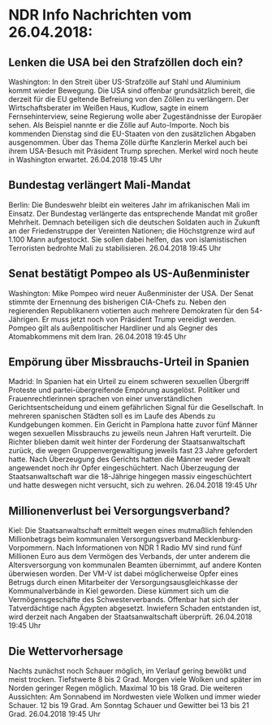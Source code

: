 # NDR Info Nachrichten vom 26.04.2018:


## Lenken die USA bei den Strafzöllen doch ein?
Washington: In den Streit über US-Strafzölle auf Stahl und Aluminium kommt wieder Bewegung. Die USA sind offenbar grundsätzlich bereit, die derzeit für die EU geltende Befreiung von den Zöllen zu verlängern. Der Wirtschaftsberater im Weißen Haus, Kudlow, sagte in einem Fernsehinterview, seine Regierung wolle aber Zugeständnisse der Europäer sehen. Als Beispiel nannte er die Zölle auf Auto-Importe. Noch bis kommenden Dienstag sind die EU-Staaten von den zusätzlichen Abgaben ausgenommen. Über das Thema Zölle dürfte Kanzlerin Merkel auch bei ihrem USA-Besuch mit Präsident Trump sprechen. Merkel wird noch heute in Washington erwartet. 26.04.2018 19:45 Uhr 

## Bundestag verlängert Mali-Mandat
Berlin: Die Bundeswehr bleibt ein weiteres Jahr im afrikanischen Mali im Einsatz. Der Bundestag verlängerte das entsprechende Mandat mit großer Mehrheit. Demnach beteiligen sich die deutschen Soldaten auch in Zukunft an der Friedenstruppe der Vereinten Nationen; die Höchstgrenze wird auf 1.100 Mann aufgestockt. Sie sollen dabei helfen, das von islamistischen Terroristen bedrohte Mali zu stabilisieren. 26.04.2018 19:45 Uhr 

## Senat bestätigt Pompeo als US-Außenminister
Washington: Mike Pompeo wird neuer Außenminister der USA. Der Senat stimmte der Ernennung des bisherigen CIA-Chefs zu. Neben den regierenden Republikanern votierten auch mehrere Demokraten für den 54-Jährigen. Er muss jetzt noch von Präsident Trump vereidigt werden. Pompeo gilt als außenpolitischer Hardliner und als Gegner des Atomabkommens mit dem Iran. 26.04.2018 19:45 Uhr 

## Empörung über Missbrauchs-Urteil in Spanien
Madrid: In Spanien hat ein Urteil zu einem schweren sexuellen Übergriff Proteste und partei-übergreifende Empörung ausgelöst. Politiker und Frauenrechtlerinnen sprachen von einer unverständlichen Gerichtsentscheidung und einem gefährlichen Signal für die Gesellschaft. In mehreren spanischen Städten soll es im Laufe des Abends zu Kundgebungen kommen. Ein Gericht in Pamplona hatte zuvor fünf Männer wegen sexuellen Missbrauchs zu jeweils neun Jahren Haft verurteilt. Die Richter blieben damit weit hinter der Forderung der Staatsanwaltschaft zurück, die wegen Gruppenvergewaltigung jeweils fast 23 Jahre gefordert hatte. Nach Überzeugung des Gerichts hatten die Männer weder Gewalt angewendet noch ihr Opfer eingeschüchtert. Nach Überzeugung der Staatsanwaltschaft war die 18-Jährige hingegen massiv eingeschüchtert und hatte deswegen nicht versucht, sich zu wehren. 26.04.2018 19:45 Uhr 

## Millionenverlust bei Versorgungsverband?
Kiel:	Die Staatsanwaltschaft ermittelt wegen eines mutmaßlich fehlenden Millionbetrags beim kommunalen Versorgungsverband Mecklenburg-Vorpommern. Nach Informationen von NDR 1 Radio MV sind rund fünf Millionen Euro aus dem Vermögen des Verbands, der unter anderem die Altersversorgung von kommunalen Beamten übernimmt, auf andere Konten überwiesen worden. Der VM-V ist dabei möglicherweise Opfer eines Betrugs durch einen Mitarbeiter der Versorgungsausgleichkasse der Kommunalverbände in Kiel geworden. Diese kümmert sich um die Vermögensgeschäfte des Schwesterverbands. Offenbar hat sich der Tatverdächtige nach Ägypten abgesetzt. Inwiefern Schaden entstanden ist, wird derzeit nach Angaben der Staatsanwaltschaft überprüft. 26.04.2018 19:45 Uhr 

## Die Wettervorhersage
Nachts zunächst noch Schauer möglich, im Verlauf gering bewölkt und meist trocken. Tiefstwerte 8 bis 2 Grad. Morgen viele Wolken und später im Norden geringer Regen möglich. Maximal 10 bis 18 Grad. Die weiteren Aussichten: Am Sonnabend im Nordwesten viele Wolken und immer wieder Schauer. 12 bis 19 Grad. Am Sonntag Schauer und Gewitter bei 13 bis 21 Grad. 26.04.2018 19:45 Uhr 
